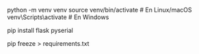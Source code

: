 python -m venv venv
source venv/bin/activate      # En Linux/macOS
venv\Scripts\activate         # En Windows

pip install flask pyserial


pip freeze > requirements.txt


